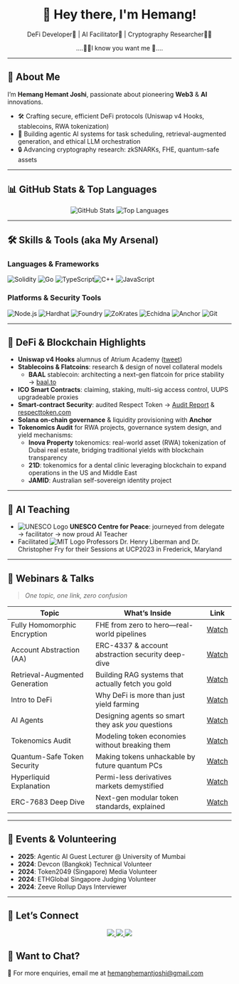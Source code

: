 <!-- ============================
     👋 Welcome Banner
============================ -->
<div align="center">
  <h1>👋 Hey there, I'm Hemang!</h1>
   <p>DeFi Developer🦄 | AI Facilitator🤖 | Cryptography Researcher🧑‍🔬</p>
  <p>....🧑‍💻I know you want me 🪩....</p>  
<!--   <img src="https://komarev.com/ghpvc/?username=hemang-h&color=blue&style=flat-square" alt="Profile Views"/> -->
</div>

---

## 🔭 About Me
I’m **Hemang Hemant Joshi**, passionate about pioneering **Web3** & **AI** innovations.  
- 🛠️ Crafting secure, efficient DeFi protocols (Uniswap v4 Hooks, stablecoins, RWA tokenization)  
- 🤖 Building agentic AI systems for task scheduling, retrieval-augmented generation, and ethical LLM orchestration  
- 🔒 Advancing cryptography research: zkSNARKs, FHE, quantum-safe assets

---

## 📊 GitHub Stats & Top Languages  
<div align="center">
  <!-- Overall activity chart -->
  <img src="https://github-readme-stats.vercel.app/api?username=hemang-h&show_icons=true&theme=radical" alt="GitHub Stats"/>

  <!-- Top languages used -->
  <img src="https://github-readme-stats.vercel.app/api/top-langs/?username=hemang-h&layout=compact&theme=radical" alt="Top Languages"/>
</div>

---

## 🛠️ Skills & Tools (aka My Arsenal)  

### Languages & Frameworks  
![Solidity](https://img.shields.io/badge/Solidity-363636?style=for-the-badge&logo=solidity&logoColor=white)  ![Go](https://img.shields.io/badge/Go-00ADD8?style=for-the-badge&logo=go&logoColor=white)  ![TypeScript](https://img.shields.io/badge/TypeScript-007ACC?style=for-the-badge&logo=typescript&logoColor=white)![C++](https://img.shields.io/badge/C++-00599C?style=for-the-badge&logo=cplusplus&logoColor=white)  ![JavaScript](https://img.shields.io/badge/JavaScript-F7DF1E?style=for-the-badge&logo=javascript&logoColor=black)  


### Platforms & Security Tools  
![Node.js](https://img.shields.io/badge/Node.js-339933?style=for-the-badge&logo=nodedotjs&logoColor=white)  ![Hardhat](https://img.shields.io/badge/Hardhat-000000?style=for-the-badge&logo=ethereum&logoColor=white)  ![Foundry](https://img.shields.io/badge/Foundry-3B3B3B?style=for-the-badge&logo=ethereum&logoColor=white)  ![ZoKrates](https://img.shields.io/badge/ZoKrates-3C3C3D?style=for-the-badge&logo=zkproof&logoColor=white)  ![Echidna](https://img.shields.io/badge/Echidna-F05032?style=for-the-badge&logo=echidna&logoColor=white)  ![Anchor](https://img.shields.io/badge/Anchor-2081e2?style=for-the-badge&logo=solana&logoColor=white)  ![Git](https://img.shields.io/badge/Git-F05032?style=for-the-badge&logo=git&logoColor=white)

---

## 🚀 DeFi & Blockchain Highlights  
- **Uniswap v4 Hooks** alumnus of Atrium Academy ([tweet](https://x.com/0xHemang/status/1846255090060914790))   
- **Stablecoins & Flatcoins**: research & design of novel collateral models
  - **BAAL** stablecoin: architecting a next-gen flatcoin for price stability → [baal.to](https://baal.to/)   
- **ICO Smart Contracts**: claiming, staking, multi-sig access control, UUPS upgradeable proxies  
- **Smart-contract Security**: audited Respect Token → [Audit Report](https://github.com/TokenMinds-co/Respect_Token_Audit_Report/blob/main/Respect%20Token%20Audit%20Report%20V1.1.pdf) & [respecttoken.com](https://respecttoken.com/)  
- **Solana on-chain governance** & liquidity provisioning with **Anchor**  
- **Tokenomics Audit** for RWA projects, governance system design, and yield mechanisms:  
  - **Inova Property** tokenomics: real-world asset (RWA) tokenization of Dubai real estate, bridging traditional yields with blockchain transparency  
  - **21D**: tokenomics for a dental clinic leveraging blockchain to expand operations in the US and Middle East  
  - **JAMID**: Australian self-sovereign identity project

---

## 🤖 AI Teaching  
- <img src="https://img.shields.io/badge/UNESCO-Centre_for_Peace-blue?style=for-the-badge&logo=unesco&logoColor=white" alt="UNESCO Logo"/> **UNESCO Centre for Peace**: journeyed from delegate → facilitator → now proud AI Teacher  
- Facilitated <img src="https://img.shields.io/badge/MIT-Research-red?style=for-the-badge&logo=mit&logoColor=white" alt="MIT Logo"/> Professors Dr. Henry Liberman and Dr. Christopher Fry for their Sessions at UCP2023 in Frederick, Maryland

---

## 🎥 Webinars & Talks  
> _One topic, one link, zero confusion_

| Topic                            | What’s Inside                                   | Link                                                                    |
|----------------------------------|-------------------------------------------------|-------------------------------------------------------------------------|
| Fully Homomorphic Encryption     | FHE from zero to hero—real-world pipelines       | [Watch](https://youtu.be/CzzOFKIgWz8?si=NAMTqzR2cCjEAVwG)               |
| Account Abstraction (AA)         | ERC-4337 & account abstraction security deep-dive | [Watch](https://youtu.be/fYgN8kKWqpg?si=ekrX63BUuSYh86sH)               |
| Retrieval-Augmented Generation   | Building RAG systems that actually fetch you gold | [Watch](https://youtu.be/nUGXpMOjMDg?si=VMDQUhim6Im9SkB2)               |
| Intro to DeFi                     | Why DeFi is more than just yield farming         | [Watch](https://youtu.be/l1cFMTIoQZc?si=Z_IfZK4M47tsV1at)               |
| AI Agents                        | Designing agents so smart they ask _you_ questions | [Watch](https://youtu.be/0U2Bmm-Sv0g?si=hbqtxuBxq87XQhkB)               |
| Tokenomics Audit                 | Modeling token economies without breaking them    | [Watch](https://youtu.be/4jc6exEx8uc?si=2LFXzmOO6IqP6dSk)              |
| Quantum-Safe Token Security      | Making tokens unhackable by future quantum PCs    | [Watch](https://youtu.be/2suvU2yXmeg?si=sqxQYj2Lkhh2wlta)              |
| Hyperliquid Explanation          | Permi-less derivatives markets demystified        | [Watch](https://youtu.be/Zo5_ZjIGELc?si=3UCXTVHxxp2rP-5J)              |
| ERC-7683 Deep Dive               | Next-gen modular token standards, explained       | [Watch](https://youtu.be/lj9O3EIs5p0?si=aJTl20vkql7bIm3N)              |

---

## 📅 Events & Volunteering  
- **2025**: Agentic AI Guest Lecturer @ University of Mumbai  
- **2024**: Devcon (Bangkok) Technical Volunteer  
- **2024**: Token2049 (Singapore) Media Volunteer  
- **2024**: ETHGlobal Singapore Judging Volunteer  
- **2024**: Zeeve Rollup Days Interviewer  

---

## 🔗 Let’s Connect

<div align="center">
  <a href="https://www.linkedin.com/in/hemang-joshi/">
    <img src="https://img.shields.io/badge/LinkedIn-Hemang%20Joshi-blue?style=for-the-badge&logo=linkedin"/>
  </a>
  <a href="https://x.com/0xHemang">
    <img src="https://img.shields.io/badge/X-%400xHemang-blue?style=for-the-badge&logo=twitter"/>
  </a>
  <a href="https://github.com/hemang-h">
    <img src="https://img.shields.io/badge/GitHub-hemang--h-lightgrey?style=for-the-badge&logo=github"/>
  </a>
</div>

## 📧 Want to Chat?  

📧 For more enquiries, email me at [hemanghemantjoshi@gmail.com](mailto:hemanghemantjoshi@gmail.com?subject=GitHub%20Enquiry)
